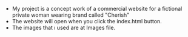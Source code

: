 - My project is a concept work of a commercial website for a fictional private woman wearing brand called "Cherish" <br>
- The website will open when you click the index.html button. <br>
- The images that ı used are at Images file.
